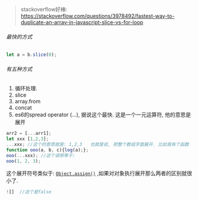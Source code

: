 > stackoverflow好棒: <https://stackoverflow.com/questions/3978492/fastest-way-to-duplicate-an-array-in-javascript-slice-vs-for-loop>

###### 最快的方式

```js
let a = b.slice(0);
```

###### 有五种方式

1. 循环处理.
2. slice
3. array.from
4. concat
5. es6的spread operator (…), 据说这个最快. 这是一个一元运算符, 他的意思是展开

```js
arr2 = [...arr1];
let xxx [1,2,3];
...xxx; //这个的意思就是: 1,2,3   也就是说, 把整个数组字面展开. 比如我有个函数
function ooo(a, b, c){log(a);};
ooo(...xxx); //这个调用等于: 
ooo(1, 2, 3);
```

这个展开符号类似于: [`Object.assign()`](https://developer.mozilla.org/zh-CN/docs/Web/JavaScript/Reference/Global_Objects/Object/assign) ,如果对对象执行展开那么两者的区别就很小了.

```js
![]  //这个是false
```

